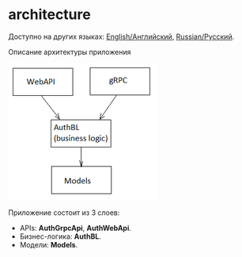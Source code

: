# architecture

Доступно на других языках: [English/Английский](architecture.md), [Russian/Русский](architecture.ru.md).

Описание архитектуры приложения

![components](img/components.png)

Приложение состоит из 3 слоев: 
- APIs: **AuthGrpcApi**, **AuthWebApi**.
- Бизнес-логика: **AuthBL**.
- Модели: **Models**.
